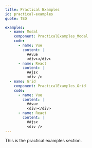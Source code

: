 ```yaml
---
title: Practical Examples
id: practical-examples
quote: TBD

examples:
  - name: Modal
    component: PracticalExamples_Modal
    code:
      - name: Vue
        content: |
          ##vue
          <div></div>
      - name: React
        content: |
          ##jsx
          <div />
  - name: Grid
    component: PracticalExamples_Grid
    code:
      - name: Vue
        content: |
          ##vue
          <div></div>
      - name: React
        content: |
          ##jsx
          <div />
---
```


This is the practical examples section.